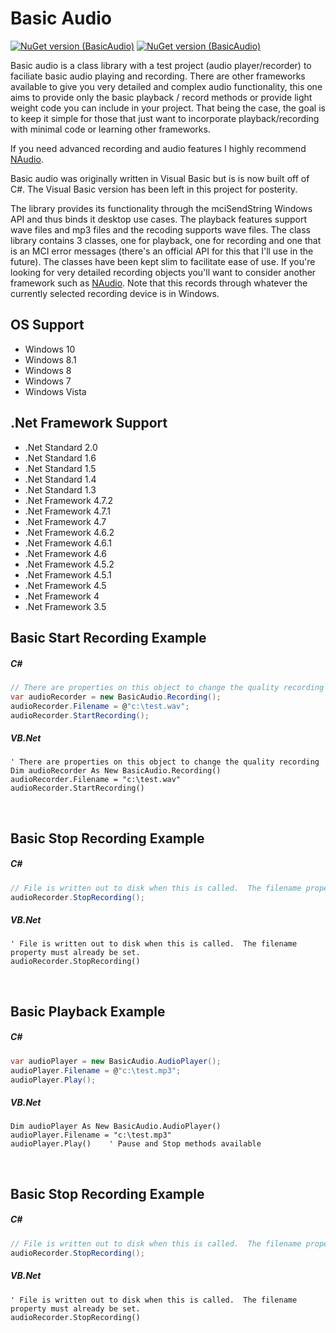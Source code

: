 # Basic Audio

[![NuGet version (BasicAudio)](https://img.shields.io/badge/nuget-v2019.4.5.1-blue.svg?style=flat-square)](https://www.nuget.org/packages/BasicAudio/)
[![NuGet version (BasicAudio)](https://img.shields.io/github/license/blakepell/basicaudio.svg?style=flat-square)](https://github.com/blakepell/BasicAudio/blob/master/LICENSE)

Basic audio is a class library with a test project (audio player/recorder) to faciliate basic audio 
playing and recording. There are other frameworks available to give you very detailed and complex 
audio functionality, this one aims to provide only the basic playback / record methods or provide light
weight code you can include in your project.  That being the case, the goal is to keep it simple for 
those that just want to incorporate playback/recording with minimal code or learning other frameworks.

If you need advanced recording and audio features I highly recommend [NAudio](https://github.com/naudio/NAudio).

Basic audio was originally written in Visual Basic but is is now built off of C#.  The Visual Basic 
version has been left in this project for posterity.

The library provides its functionality through the mciSendString Windows API and thus binds it desktop
use cases. The playback features support wave files and mp3 files and the recoding supports wave files. 
The class library contains 3 classes, one for playback, one for recording and one that is an MCI 
error messages (there's an official API for this that I'll use in the future). The classes have 
been kept slim to facilitate ease of use. If you're looking for very detailed recording objects 
you'll want to consider another framework such as [NAudio](https://github.com/naudio/NAudio). Note 
that this records through whatever the currently selected recording device is in Windows.

## OS Support

- Windows 10
- Windows 8.1
- Windows 8
- Windows 7
- Windows Vista

## .Net Framework Support

- .Net Standard 2.0
- .Net Standard 1.6
- .Net Standard 1.5
- .Net Standard 1.4
- .Net Standard 1.3
- .Net Framework 4.7.2
- .Net Framework 4.7.1
- .Net Framework 4.7
- .Net Framework 4.6.2
- .Net Framework 4.6.1
- .Net Framework 4.6
- .Net Framework 4.5.2
- .Net Framework 4.5.1
- .Net Framework 4.5
- .Net Framework 4
- .Net Framework 3.5

## Basic Start Recording Example

##### C#

```csharp
// There are properties on this object to change the quality recording
var audioRecorder = new BasicAudio.Recording();
audioRecorder.Filename = @"c:\test.wav";
audioRecorder.StartRecording();
```

##### VB.Net

```vbnet
' There are properties on this object to change the quality recording
Dim audioRecorder As New BasicAudio.Recording()
audioRecorder.Filename = "c:\test.wav"
audioRecorder.StartRecording()   
```
<br />

## Basic Stop Recording Example

##### C#

```csharp
// File is written out to disk when this is called.  The filename property must already be set.
audioRecorder.StopRecording();
```

##### VB.Net

```vbnet
' File is written out to disk when this is called.  The filename property must already be set.
audioRecorder.StopRecording()
```

<br />

## Basic Playback Example

##### C#

```csharp
var audioPlayer = new BasicAudio.AudioPlayer();
audioPlayer.Filename = @"c:\test.mp3";
audioPlayer.Play();
```

##### VB.Net

```vbnet
Dim audioPlayer As New BasicAudio.AudioPlayer()
audioPlayer.Filename = "c:\test.mp3"
audioPlayer.Play()    ' Pause and Stop methods available
```

<br />

## Basic Stop Recording Example

##### C#

```csharp
// File is written out to disk when this is called.  The filename property must already be set.
audioRecorder.StopRecording();
```

##### VB.Net

```vbnet
' File is written out to disk when this is called.  The filename property must already be set.
audioRecorder.StopRecording()
```
